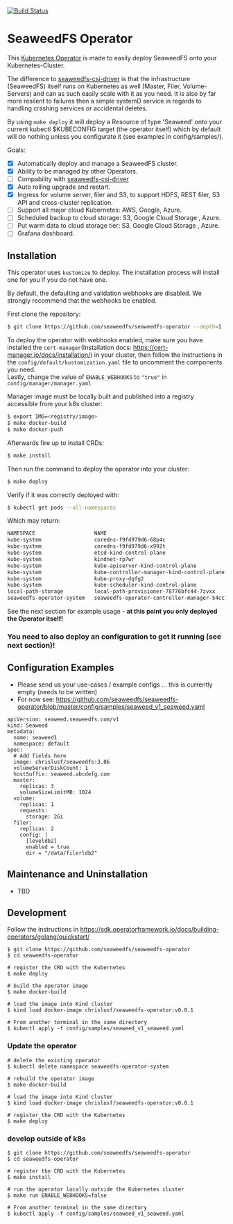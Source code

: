 [![Build Status](https://travis-ci.com/seaweedfs/seaweedfs-operator.svg?branch=master)](https://travis-ci.com/github/seaweedfs/seaweedfs-operator)

# SeaweedFS Operator

This [Kubernetes Operator](https://kubernetes.io/docs/concepts/extend-kubernetes/operator/) is made to easily deploy SeaweedFS onto your Kubernetes-Cluster.

The difference to [seaweedfs-csi-driver](https://github.com/seaweedfs/seaweedfs-csi-driver) is that the infrastructure (SeaweedFS) itself runs on Kubernetes as well (Master, Filer, Volume-Servers) and can as such easily scale with it as you need. It is also by far more resilent to failures then a simple systemD service in regards to handling crashing services or accidental deletes.

By using `make deploy` it will deploy a Resource of type 'Seaweed' onto your current kubectl $KUBECONFIG target (the operator itself) which by default will do nothing unless you configurate it (see examples in config/samples/).

Goals: 
- [x] Automatically deploy and manage a SeaweedFS cluster.
- [x] Ability to be managed by other Operators.
- [ ] Compability with [seaweedfs-csi-driver](https://github.com/seaweedfs/seaweedfs-csi-driver)
- [x] Auto rolling upgrade and restart.
- [x] Ingress for volume server, filer and S3, to support HDFS, REST filer, S3 API and cross-cluster replication.
- [ ] Support all major cloud Kubernetes: AWS, Google, Azure.
- [ ] Scheduled backup to cloud storage: S3, Google Cloud Storage , Azure.
- [ ] Put warm data to cloud storage tier: S3, Google Cloud Storage , Azure.
- [ ] Grafana dashboard.

## Installation

This operator uses `kustomize` to deploy. The installation process will install one for you if you do not have one.

By default, the defaulting and validation webhooks are disabled. We strongly recommend that the webhooks be enabled.

First clone the repository:

```bash
$ git clone https://github.com/seaweedfs/seaweedfs-operator --depth=1
```

To deploy the operator with webhooks enabled, make sure you have installed the `cert-manager`(Installation docs: https://cert-manager.io/docs/installation/) in your cluster, then follow the instructions in the `config/default/kustomization.yaml` file to uncomment the components you need.  
Lastly, change the value of `ENABLE_WEBHOOKS` to `"true"` in `config/manager/manager.yaml`

Manager image must be locally built and published into a registry accessible from your k8s cluster:
```bash
$ export IMG=<registry/image>
$ make docker-build
$ make docker-push
```

Afterwards fire up to install CRDs:
```bash
$ make install
```

Then run the command to deploy the operator into your cluster:
```bash
$ make deploy
```

Verify if it was correctly deployed with:
```bash
$ kubectl get pods --all-namespaces
```

Which may return:
```bash
NAMESPACE                   NAME                                                     READY   STATUS    RESTARTS   AGE
kube-system                 coredns-f9fd979d6-68p4c                                  1/1     Running   0          34m
kube-system                 coredns-f9fd979d6-x992t                                  1/1     Running   0          34m
kube-system                 etcd-kind-control-plane                                  1/1     Running   0          34m
kube-system                 kindnet-rp7wr                                            1/1     Running   0          34m
kube-system                 kube-apiserver-kind-control-plane                        1/1     Running   0          34m
kube-system                 kube-controller-manager-kind-control-plane               1/1     Running   0          34m
kube-system                 kube-proxy-dqfg2                                         1/1     Running   0          34m
kube-system                 kube-scheduler-kind-control-plane                        1/1     Running   0          34m
local-path-storage          local-path-provisioner-78776bfc44-7zvxx                  1/1     Running   0          34m
seaweedfs-operator-system   seaweedfs-operator-controller-manager-54cc768f4c-cwz2k   2/2     Running   0          34m
```

See the next section for example usage - **__at this point you only deployed the Operator itself!__**

### You need to also deploy an configuration to get it running (see next section)!


## Configuration Examples 

- Please send us your use-cases / example configs ... this is currently empty (needs to be written)
- For now see: https://github.com/seaweedfs/seaweedfs-operator/blob/master/config/samples/seaweed_v1_seaweed.yaml
````
apiVersion: seaweed.seaweedfs.com/v1
kind: Seaweed
metadata:
  name: seaweed1
  namespace: default
spec:
  # Add fields here
  image: chrislusf/seaweedfs:3.06
  volumeServerDiskCount: 1
  hostSuffix: seaweed.abcdefg.com
  master:
    replicas: 3
    volumeSizeLimitMB: 1024
  volume:
    replicas: 1
    requests:
      storage: 2Gi
  filer:
    replicas: 2
    config: |
      [leveldb2]
      enabled = true
      dir = "/data/filerldb2"
  ````


## Maintenance and Uninstallation
- TBD

## Development

Follow the instructions in https://sdk.operatorframework.io/docs/building-operators/golang/quickstart/

```
$ git clone https://github.com/seaweedfs/seaweedfs-operator
$ cd seaweedfs-operator

# register the CRD with the Kubernetes
$ make deploy

# build the operator image
$ make docker-build

# load the image into Kind cluster
$ kind load docker-image chrislusf/seaweedfs-operator:v0.0.1

# From another terminal in the same directory
$ kubectl apply -f config/samples/seaweed_v1_seaweed.yaml

```

### Update the operator
```
# delete the existing operator
$ kubectl delete namespace seaweedfs-operator-system

# rebuild the operator image
$ make docker-build

# load the image into Kind cluster
$ kind load docker-image chrislusf/seaweedfs-operator:v0.0.1

# register the CRD with the Kubernetes
$ make deploy

```

### develop outside of k8s

```
$ git clone https://github.com/seaweedfs/seaweedfs-operator
$ cd seaweedfs-operator

# register the CRD with the Kubernetes
$ make install

# run the operator locally outside the Kubernetes cluster
$ make run ENABLE_WEBHOOKS=false 

# From another terminal in the same directory
$ kubectl apply -f config/samples/seaweed_v1_seaweed.yaml
```
